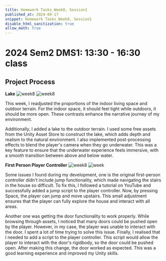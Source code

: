 ```yaml
---
title: Homework Tasks_Week8, Session1
published_at: 2024-09-17
snippet: Homework Tasks_Week8, Session1
disable_html_sanitization: true
allow_math: true
---
```

#  2024 Sem2 DMS1: 13:30 - 16:30 class

## Project Process ## 
 **Lake**
![week8](lake.jpg)
![week8](post-process.jpg)

<p>This week, I readjusted the proportions of the indoor living space and outdoor terrain. For the indoor space, it should feel tight while outdoors, it should be more open. These contrasts enhance the narrative journey of my environment.</p>

<p>Additionally, I added a lake to the outdoor terrain. I used some free assets from the Unity Asset Store to construct the lake, which adds depth and realism to the natural environment. I also implemented post-processing effects to blend the player's camera when they go underwater. This was a key feature to ensure that the underwater experience feels immersive, with a smooth transition between above and below water.</p>

**First Person Player Controller**
![week8](player_jump.jpg)
![week](open_door.jpg)

<p>Some issues I found during my development, one is the original first-person controller didn't include jump functionality, which made navigating the stairs in the house so difficult. To fix this, I followed a tutorial on YouTube and successfully added a jump script to the player controller. Now, by pressing Space, the player can jump and move upstairs. This small adjustment ensures that the player can fully explore the house and interact with all areas.</p>

<p>Another one was getting the door functionality to work properly. While browsing through assets, I noticed that many doors could be pushed open by the player. However, in my case, the player was unable to interact with the door. I spent a lot of time trying to solve this issue. Finally, I realised that I needed to add a script to the player controller. This script would allow the player to interact with the door's rigidbody, so the door could be pushed open. After making this change, the door worked as expected. This was a good learning experience and improved my Unity skills. </p>

